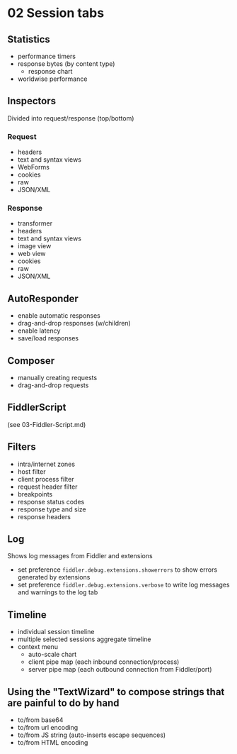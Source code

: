 # 02 Session tabs

## Statistics

- performance timers
- response bytes (by content type)
    - response chart
- worldwise performance

## Inspectors

Divided into request/response (top/bottom)

### Request

- headers
- text and syntax views
- WebForms
- cookies
- raw
- JSON/XML

### Response

- transformer
- headers
- text and syntax views
- image view
- web view
- cookies
- raw
- JSON/XML

## AutoResponder

- enable automatic responses
- drag-and-drop responses (w/children)
- enable latency
- save/load responses

## Composer

- manually creating requests
- drag-and-drop requests

## FiddlerScript

(see 03-Fiddler-Script.md)

## Filters

- intra/internet zones
- host filter
- client process filter
- request header filter
- breakpoints
- response status codes
- response type and size
- response headers

## Log

Shows log messages from Fiddler and extensions

- set preference `fiddler.debug.extensions.showerrors` to show errors generated by extensions
- set preference `fiddler.debug.extensions.verbose` to write log messages and warnings to the log tab

## Timeline

- individual session timeline
- multiple selected sessions aggregate timeline
- context menu
    - auto-scale chart
    - client pipe map (each inbound connection/process)
    - server pipe map (each outbound connection from Fiddler/port)

## Using the "TextWizard" to compose strings that are painful to do by hand

- to/from base64
- to/from url encoding
- to/from JS string (auto-inserts escape sequences)
- to/from HTML encoding